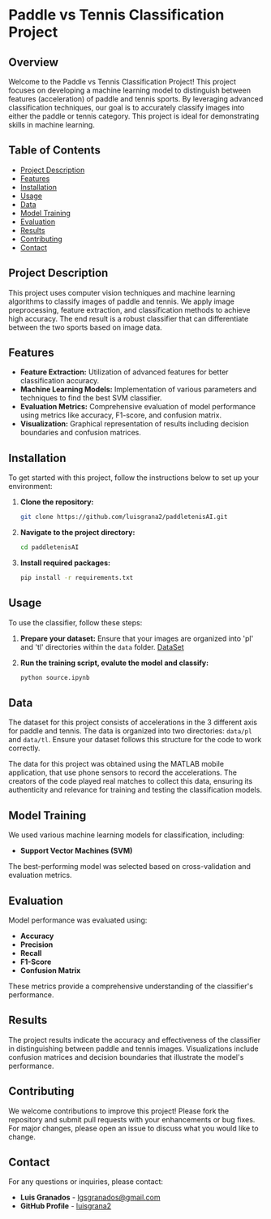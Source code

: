 # Paddle vs Tennis Classification Project

## Overview

Welcome to the Paddle vs Tennis Classification Project! This project focuses on developing a machine learning model to distinguish between features (acceleration) of paddle and tennis sports. By leveraging advanced classification techniques, our goal is to accurately classify images into either the paddle or tennis category. This project is ideal for demonstrating skills in machine learning.

## Table of Contents

- [Project Description](#project-description)
- [Features](#features)
- [Installation](#installation)
- [Usage](#usage)
- [Data](#data)
- [Model Training](#model-training)
- [Evaluation](#evaluation)
- [Results](#results)
- [Contributing](#contributing)
- [Contact](#contact)

## Project Description

This project uses computer vision techniques and machine learning algorithms to classify images of paddle and tennis. We apply image preprocessing, feature extraction, and classification methods to achieve high accuracy. The end result is a robust classifier that can differentiate between the two sports based on image data.

## Features

- **Feature Extraction:** Utilization of advanced features for better classification accuracy.
- **Machine Learning Models:** Implementation of various parameters and techniques to find the best SVM classifier.
- **Evaluation Metrics:** Comprehensive evaluation of model performance using metrics like accuracy, F1-score, and confusion matrix.
- **Visualization:** Graphical representation of results including decision boundaries and confusion matrices.

## Installation

To get started with this project, follow the instructions below to set up your environment:

1. **Clone the repository:**

    ```bash
    git clone https://github.com/luisgrana2/paddletenisAI.git
    ```

2. **Navigate to the project directory:**

    ```bash
    cd paddletenisAI
    ```

3. **Install required packages:**

    ```bash
    pip install -r requirements.txt
    ```

## Usage

To use the classifier, follow these steps:

1. **Prepare your dataset:** Ensure that your images are organized into 'pl' and 'tl' directories within the `data` folder. [DataSet](https://www.dropbox.com/scl/fo/lavmrileb4d7olcy0jh90/ABZszViGbK9945CHZthSJq8?rlkey=jx2k6er74xwxykyeo5pwlmpys&st=5a2c42mp&dl=0)
2. **Run the training script, evalute the model and classify:**

    ```bash
    python source.ipynb
    ```

## Data

The dataset for this project consists of accelerations in the 3 different axis for paddle and tennis. The data is organized into two directories: `data/pl` and `data/tl`. Ensure your dataset follows this structure for the code to work correctly.

The data for this project was obtained using the MATLAB mobile application, that use phone sensors to record the accelerations. The creators of the code played real matches to collect this data, ensuring its authenticity and relevance for training and testing the classification models.

## Model Training

We used various machine learning models for classification, including:

- **Support Vector Machines (SVM)**

The best-performing model was selected based on cross-validation and evaluation metrics.

## Evaluation

Model performance was evaluated using:

- **Accuracy**
- **Precision**
- **Recall**
- **F1-Score**
- **Confusion Matrix**

These metrics provide a comprehensive understanding of the classifier's performance.

## Results

The project results indicate the accuracy and effectiveness of the classifier in distinguishing between paddle and tennis images. Visualizations include confusion matrices and decision boundaries that illustrate the model's performance.

## Contributing

We welcome contributions to improve this project! Please fork the repository and submit pull requests with your enhancements or bug fixes. For major changes, please open an issue to discuss what you would like to change.

## Contact

For any questions or inquiries, please contact:

- **Luis Granados** - [lgsgranados@gmail.com](mailto:lgsgranados@gmail.com)
- **GitHub Profile** - [luisgrana2](https://github.com/luisgrana2)
